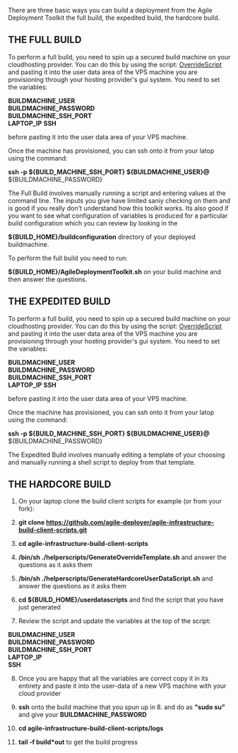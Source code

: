 There are three basic ways you can build a deployment from the Agile Deployment Toolkit the full build, the expedited build, the hardcore build.

## THE FULL BUILD

To perform a full build, you need to spin up a secured build machine on your cloudhosting provider. You can do this by using the script: [OverrideScript](https://github.com/agile-deployer/agile-infrastructure-build-client-scripts/blob/master/templatedconfigurations/templateoverrides/OverrideScript.sh) and pasting it into the user data area of the VPS machine you are provisioning through your hosting provider's gui system. You need to set the variables:

**BUILDMACHINE_USER**   
**BUILDMACHINE_PASSWORD**  
**BUILDMACHINE_SSH_PORT**  
**LAPTOP_IP**
**SSH**

before pasting it into the user data area of your VPS machine.

Once the machine has provisioned, you can ssh onto it from your latop using the command:

**ssh -p ${BUILD_MACHINE_SSH_PORT} ${BUILDMACHINE_USER}@<build-machine-ip>**
<enter> ${BUILDMACHINE_PASSWORD}
  
The Full Build involves manually running a script and entering values at the command line. The inputs you give have limited saniy checking on them and is good if you really don't understand how this toolkit works.  Its also good if you want to see what configuration of variables is produced for a particular build configuration which you can review by looking in the 
  
  **${BUILD_HOME}/buildconfiguration**  directory of your deployed buildmachine.

To perform the full build you need to run:
  
  **${BUILD_HOME}/AgileDeploymentToolkit.sh** on your build machine and then answer the questions.
  
## THE EXPEDITED BUILD
 
  To perform a full build, you need to spin up a secured build machine on your cloudhosting provider. You can do this by using the script: [OverrideScript](https://github.com/agile-deployer/agile-infrastructure-build-client-scripts/blob/master/templatedconfigurations/templateoverrides/OverrideScript.sh) and pasting it into the user data area of the VPS machine you are provisioning through your hosting provider's gui system. You need to set the variables:

**BUILDMACHINE_USER**   
**BUILDMACHINE_PASSWORD**  
**BUILDMACHINE_SSH_PORT**  
**LAPTOP_IP**
**SSH**

before pasting it into the user data area of your VPS machine.

Once the machine has provisioned, you can ssh onto it from your latop using the command:

**ssh -p ${BUILD_MACHINE_SSH_PORT} ${BUILDMACHINE_USER}@<build-machine-ip>**
<enter> ${BUILDMACHINE_PASSWORD}
  
The Expedited Build involves manually editing a template of your choosing and manually running a shell script to deploy from that template.

## THE HARDCORE BUILD
  
  1. On your laptop clone the build client scripts for example (or from your fork):
  
  2. **git clone https://github.com/agile-deployer/agile-infrastructure-build-client-scripts.git**
  
  3. **cd agile-infrastructure-build-client-scripts**
  
  4. **/bin/sh ./helperscripts/GenerateOverrideTemplate.sh** and answer the questions as it asks them 
  
  5. **/bin/sh ./helperscripts/GenerateHardcoreUserDataScript.sh** and answer the questions as it asks them
  
  6. **cd ${BUILD_HOME}/userdatascripts** and find the script that you have just generated
  
  7. Review the script and update the variables at the top of the script:
  
  **BUILDMACHINE_USER**  
**BUILDMACHINE_PASSWORD**  
**BUILDMACHINE_SSH_PORT**  
**LAPTOP_IP**  
**SSH**
  
  8. Once you are happy that all the variables are correct copy it in its entirety and paste it into the user-data of a new VPS machine with your cloud provider
  
  9. **ssh** onto the build machine that you spun up in 8. and do as **"sudo su"** and give your **BUILDMACHINE_PASSWORD**
  
  10. **cd agile-infrastructure-build-client-scripts/logs**
  
  11. **tail -f build*out** to get the build progress
